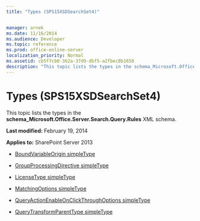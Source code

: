 ```yaml
---
title: "Types (SPS15XSDSearchSet4)"


manager: arnek
ms.date: 11/16/2014
ms.audience: Developer
ms.topic: reference
ms.prod: office-online-server
localization_priority: Normal
ms.assetid: cb5f7cb0-362a-37d9-dbf5-a2fbec8b1658
description: "This topic lists the types in the schema_Microsoft.Office.Server.Search.Query.Rules XML schema."
---
```


# Types (SPS15XSDSearchSet4)

This topic lists the types in the **schema_Microsoft.Office.Server.Search.Query.Rules** XML schema. 
  
 **Last modified:** February 19, 2014 
  
 **Applies to:** SharePoint Server 2013
  
- [BoundVariableOrigin simpleType](boundvariableorigin-simpletype-sps15xsdsearchset4.md)
    
- [GroupProcessingDirective simpleType](groupprocessingdirective-simpletype-sps15xsdsearchset4.md)
    
- [LicenseType simpleType](licensetype-simpletype-sps15xsdsearchset4.md)
    
- [MatchingOptions simpleType](matchingoptions-simpletype-sps15xsdsearchset4.md)
    
- [QueryActionEnableOnClickThroughOptions simpleType](queryactionenableonclickthroughoptions-simpletype-sps15xsdsearchset4.md)
    
- [QueryTransformParentType simpleType](querytransformparenttype-simpletype-sps15xsdsearchset4.md)
    

